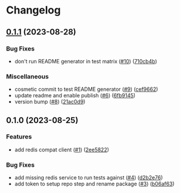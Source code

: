 # Changelog

## [0.1.1](https://github.com/momentohq/momento-python-redis-client/compare/v0.1.0...v0.1.1) (2023-08-28)


### Bug Fixes

* don't run README generator in test matrix ([#10](https://github.com/momentohq/momento-python-redis-client/issues/10)) ([710cb4b](https://github.com/momentohq/momento-python-redis-client/commit/710cb4bb1d8243c349ac10f894c9468657b86e2e))


### Miscellaneous

* cosmetic commit to test README generator ([#9](https://github.com/momentohq/momento-python-redis-client/issues/9)) ([cef9662](https://github.com/momentohq/momento-python-redis-client/commit/cef9662ee290cfba581e1e899461e460698a8b0f))
* update readme and enable publish ([#6](https://github.com/momentohq/momento-python-redis-client/issues/6)) ([6fb9145](https://github.com/momentohq/momento-python-redis-client/commit/6fb9145b69b828806f49b7d1f0409a721bf0570b))
* version bump ([#8](https://github.com/momentohq/momento-python-redis-client/issues/8)) ([21ac0d9](https://github.com/momentohq/momento-python-redis-client/commit/21ac0d9197fed31b67e51650230f4b1dbe2ca6d5))

## 0.1.0 (2023-08-25)


### Features

* add redis compat client ([#1](https://github.com/momentohq/momento-python-redis-client/issues/1)) ([2ee5822](https://github.com/momentohq/momento-python-redis-client/commit/2ee5822c13e12216f742bff216c20e656ec7460f))


### Bug Fixes

* add missing redis service to run tests against ([#4](https://github.com/momentohq/momento-python-redis-client/issues/4)) ([d2b2e76](https://github.com/momentohq/momento-python-redis-client/commit/d2b2e760fb6df98e4e607380d61c2d894e9fe9ee))
* add token to setup repo step and rename package ([#3](https://github.com/momentohq/momento-python-redis-client/issues/3)) ([b06af63](https://github.com/momentohq/momento-python-redis-client/commit/b06af63704c11c870067d921c1b0c74494e1e8fe))
